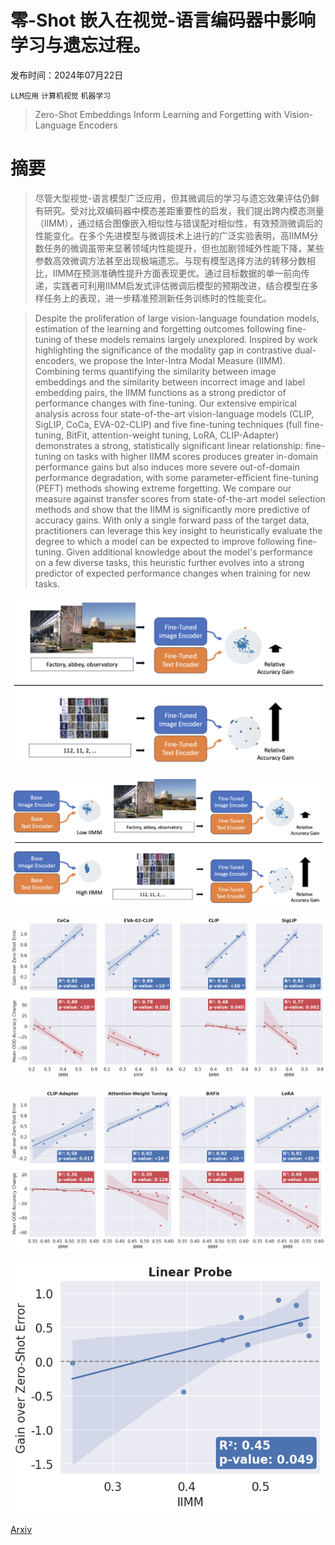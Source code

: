 # 零-Shot 嵌入在视觉-语言编码器中影响学习与遗忘过程。

发布时间：2024年07月22日

`LLM应用` `计算机视觉` `机器学习`

> Zero-Shot Embeddings Inform Learning and Forgetting with Vision-Language Encoders

# 摘要

> 尽管大型视觉-语言模型广泛应用，但其微调后的学习与遗忘效果评估仍鲜有研究。受对比双编码器中模态差距重要性的启发，我们提出跨内模态测量（IIMM），通过结合图像嵌入相似性与错误配对相似性，有效预测微调后的性能变化。在多个先进模型与微调技术上进行的广泛实验表明，高IIMM分数任务的微调虽带来显著领域内性能提升，但也加剧领域外性能下降，某些参数高效微调方法甚至出现极端遗忘。与现有模型选择方法的转移分数相比，IIMM在预测准确性提升方面表现更优。通过目标数据的单一前向传递，实践者可利用IIMM启发式评估微调后模型的预期改进，结合模型在多样任务上的表现，进一步精准预测新任务训练时的性能变化。

> Despite the proliferation of large vision-language foundation models, estimation of the learning and forgetting outcomes following fine-tuning of these models remains largely unexplored. Inspired by work highlighting the significance of the modality gap in contrastive dual-encoders, we propose the Inter-Intra Modal Measure (IIMM). Combining terms quantifying the similarity between image embeddings and the similarity between incorrect image and label embedding pairs, the IIMM functions as a strong predictor of performance changes with fine-tuning. Our extensive empirical analysis across four state-of-the-art vision-language models (CLIP, SigLIP, CoCa, EVA-02-CLIP) and five fine-tuning techniques (full fine-tuning, BitFit, attention-weight tuning, LoRA, CLIP-Adapter) demonstrates a strong, statistically significant linear relationship: fine-tuning on tasks with higher IIMM scores produces greater in-domain performance gains but also induces more severe out-of-domain performance degradation, with some parameter-efficient fine-tuning (PEFT) methods showing extreme forgetting. We compare our measure against transfer scores from state-of-the-art model selection methods and show that the IIMM is significantly more predictive of accuracy gains. With only a single forward pass of the target data, practitioners can leverage this key insight to heuristically evaluate the degree to which a model can be expected to improve following fine-tuning. Given additional knowledge about the model's performance on a few diverse tasks, this heuristic further evolves into a strong predictor of expected performance changes when training for new tasks.

![零-Shot 嵌入在视觉-语言编码器中影响学习与遗忘过程。](../../../paper_images/2407.15731/problem_setup.png)

![零-Shot 嵌入在视觉-语言编码器中影响学习与遗忘过程。](../../../paper_images/2407.15731/method.png)

![零-Shot 嵌入在视觉-语言编码器中影响学习与遗忘过程。](../../../paper_images/2407.15731/learning_tradeoffs_model_ci96.png)

![零-Shot 嵌入在视觉-语言编码器中影响学习与遗忘过程。](../../../paper_images/2407.15731/learning_tradeoffs_peft_ci96.png)

![零-Shot 嵌入在视觉-语言编码器中影响学习与遗忘过程。](../../../paper_images/2407.15731/linear_probe_ci96.png)

[Arxiv](https://arxiv.org/abs/2407.15731)